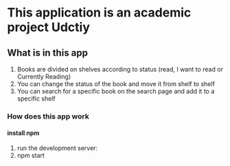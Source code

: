 # This application is an academic project Udctiy

## What is in this app
1. Books are divided on shelves according to status (read, I want to read or Currently Reading)
2. You can change the status of the book and move it from shelf to shelf
3. You can search for a specific book on the search page and add it to a specific shelf
### How does this app work
#### install npm 
1. run the development server:
2. npm start
